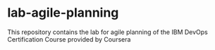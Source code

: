 # lab-agile-planning
This repository contains the lab for agile planning of the IBM DevOps Certification Course provided by Coursera
